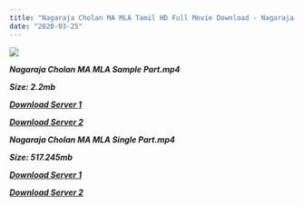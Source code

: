 ```yaml
---
title: "Nagaraja Cholan MA MLA Tamil HD Full Movie Download - Nagaraja Cholan MA MLA Tamil HD Movie Download"
date: "2020-03-25"
---
```


![](https://images.moviebuff.com/fd889885-0850-4970-96f3-2276e7ad214f?w=1000)

**_Nagaraja Cholan MA MLA Sample Part.mp4_**

**_Size: 2.2mb_**

**_[Download Server 1](http://p1.wetransfer.vip/files/Tamil{8713b6b5f6e59cdcf244c33a3a7a492372c7347c9d869ddefa7d70dd3612d3d9}20Movies/Tamil{8713b6b5f6e59cdcf244c33a3a7a492372c7347c9d869ddefa7d70dd3612d3d9}20Recent{8713b6b5f6e59cdcf244c33a3a7a492372c7347c9d869ddefa7d70dd3612d3d9}20Movies/Nagaraja{8713b6b5f6e59cdcf244c33a3a7a492372c7347c9d869ddefa7d70dd3612d3d9}20Cholan{8713b6b5f6e59cdcf244c33a3a7a492372c7347c9d869ddefa7d70dd3612d3d9}20MA{8713b6b5f6e59cdcf244c33a3a7a492372c7347c9d869ddefa7d70dd3612d3d9}20MLA{8713b6b5f6e59cdcf244c33a3a7a492372c7347c9d869ddefa7d70dd3612d3d9}20(2013)/Nagaraja{8713b6b5f6e59cdcf244c33a3a7a492372c7347c9d869ddefa7d70dd3612d3d9}20Cholan{8713b6b5f6e59cdcf244c33a3a7a492372c7347c9d869ddefa7d70dd3612d3d9}20MA{8713b6b5f6e59cdcf244c33a3a7a492372c7347c9d869ddefa7d70dd3612d3d9}20MLA/Nagaraja{8713b6b5f6e59cdcf244c33a3a7a492372c7347c9d869ddefa7d70dd3612d3d9}20Cholan{8713b6b5f6e59cdcf244c33a3a7a492372c7347c9d869ddefa7d70dd3612d3d9}20MA{8713b6b5f6e59cdcf244c33a3a7a492372c7347c9d869ddefa7d70dd3612d3d9}20MLA{8713b6b5f6e59cdcf244c33a3a7a492372c7347c9d869ddefa7d70dd3612d3d9}20(2013){8713b6b5f6e59cdcf244c33a3a7a492372c7347c9d869ddefa7d70dd3612d3d9}20Sample{8713b6b5f6e59cdcf244c33a3a7a492372c7347c9d869ddefa7d70dd3612d3d9}20(640x360).mp4)_**

**_[Download Server 2](http://p1.wetransfer.vip/files/Tamil{8713b6b5f6e59cdcf244c33a3a7a492372c7347c9d869ddefa7d70dd3612d3d9}20Movies/Tamil{8713b6b5f6e59cdcf244c33a3a7a492372c7347c9d869ddefa7d70dd3612d3d9}20Recent{8713b6b5f6e59cdcf244c33a3a7a492372c7347c9d869ddefa7d70dd3612d3d9}20Movies/Nagaraja{8713b6b5f6e59cdcf244c33a3a7a492372c7347c9d869ddefa7d70dd3612d3d9}20Cholan{8713b6b5f6e59cdcf244c33a3a7a492372c7347c9d869ddefa7d70dd3612d3d9}20MA{8713b6b5f6e59cdcf244c33a3a7a492372c7347c9d869ddefa7d70dd3612d3d9}20MLA{8713b6b5f6e59cdcf244c33a3a7a492372c7347c9d869ddefa7d70dd3612d3d9}20(2013)/Nagaraja{8713b6b5f6e59cdcf244c33a3a7a492372c7347c9d869ddefa7d70dd3612d3d9}20Cholan{8713b6b5f6e59cdcf244c33a3a7a492372c7347c9d869ddefa7d70dd3612d3d9}20MA{8713b6b5f6e59cdcf244c33a3a7a492372c7347c9d869ddefa7d70dd3612d3d9}20MLA/Nagaraja{8713b6b5f6e59cdcf244c33a3a7a492372c7347c9d869ddefa7d70dd3612d3d9}20Cholan{8713b6b5f6e59cdcf244c33a3a7a492372c7347c9d869ddefa7d70dd3612d3d9}20MA{8713b6b5f6e59cdcf244c33a3a7a492372c7347c9d869ddefa7d70dd3612d3d9}20MLA{8713b6b5f6e59cdcf244c33a3a7a492372c7347c9d869ddefa7d70dd3612d3d9}20(2013){8713b6b5f6e59cdcf244c33a3a7a492372c7347c9d869ddefa7d70dd3612d3d9}20Sample{8713b6b5f6e59cdcf244c33a3a7a492372c7347c9d869ddefa7d70dd3612d3d9}20(640x360).mp4)_**

**_Nagaraja Cholan MA MLA Single Part.mp4_**

**_Size: 517.245mb_**

**_[Download Server 1](http://p1.wetransfer.vip/files/Tamil{8713b6b5f6e59cdcf244c33a3a7a492372c7347c9d869ddefa7d70dd3612d3d9}20Movies/Tamil{8713b6b5f6e59cdcf244c33a3a7a492372c7347c9d869ddefa7d70dd3612d3d9}20Recent{8713b6b5f6e59cdcf244c33a3a7a492372c7347c9d869ddefa7d70dd3612d3d9}20Movies/Nagaraja{8713b6b5f6e59cdcf244c33a3a7a492372c7347c9d869ddefa7d70dd3612d3d9}20Cholan{8713b6b5f6e59cdcf244c33a3a7a492372c7347c9d869ddefa7d70dd3612d3d9}20MA{8713b6b5f6e59cdcf244c33a3a7a492372c7347c9d869ddefa7d70dd3612d3d9}20MLA{8713b6b5f6e59cdcf244c33a3a7a492372c7347c9d869ddefa7d70dd3612d3d9}20(2013)/Nagaraja{8713b6b5f6e59cdcf244c33a3a7a492372c7347c9d869ddefa7d70dd3612d3d9}20Cholan{8713b6b5f6e59cdcf244c33a3a7a492372c7347c9d869ddefa7d70dd3612d3d9}20MA{8713b6b5f6e59cdcf244c33a3a7a492372c7347c9d869ddefa7d70dd3612d3d9}20MLA/Nagaraja{8713b6b5f6e59cdcf244c33a3a7a492372c7347c9d869ddefa7d70dd3612d3d9}20Cholan{8713b6b5f6e59cdcf244c33a3a7a492372c7347c9d869ddefa7d70dd3612d3d9}20MA{8713b6b5f6e59cdcf244c33a3a7a492372c7347c9d869ddefa7d70dd3612d3d9}20MLA{8713b6b5f6e59cdcf244c33a3a7a492372c7347c9d869ddefa7d70dd3612d3d9}20(2013){8713b6b5f6e59cdcf244c33a3a7a492372c7347c9d869ddefa7d70dd3612d3d9}20Single{8713b6b5f6e59cdcf244c33a3a7a492372c7347c9d869ddefa7d70dd3612d3d9}20Part{8713b6b5f6e59cdcf244c33a3a7a492372c7347c9d869ddefa7d70dd3612d3d9}20(640x360).mp4)_**

**_[Download Server 2](http://p1.wetransfer.vip/files/Tamil{8713b6b5f6e59cdcf244c33a3a7a492372c7347c9d869ddefa7d70dd3612d3d9}20Movies/Tamil{8713b6b5f6e59cdcf244c33a3a7a492372c7347c9d869ddefa7d70dd3612d3d9}20Recent{8713b6b5f6e59cdcf244c33a3a7a492372c7347c9d869ddefa7d70dd3612d3d9}20Movies/Nagaraja{8713b6b5f6e59cdcf244c33a3a7a492372c7347c9d869ddefa7d70dd3612d3d9}20Cholan{8713b6b5f6e59cdcf244c33a3a7a492372c7347c9d869ddefa7d70dd3612d3d9}20MA{8713b6b5f6e59cdcf244c33a3a7a492372c7347c9d869ddefa7d70dd3612d3d9}20MLA{8713b6b5f6e59cdcf244c33a3a7a492372c7347c9d869ddefa7d70dd3612d3d9}20(2013)/Nagaraja{8713b6b5f6e59cdcf244c33a3a7a492372c7347c9d869ddefa7d70dd3612d3d9}20Cholan{8713b6b5f6e59cdcf244c33a3a7a492372c7347c9d869ddefa7d70dd3612d3d9}20MA{8713b6b5f6e59cdcf244c33a3a7a492372c7347c9d869ddefa7d70dd3612d3d9}20MLA/Nagaraja{8713b6b5f6e59cdcf244c33a3a7a492372c7347c9d869ddefa7d70dd3612d3d9}20Cholan{8713b6b5f6e59cdcf244c33a3a7a492372c7347c9d869ddefa7d70dd3612d3d9}20MA{8713b6b5f6e59cdcf244c33a3a7a492372c7347c9d869ddefa7d70dd3612d3d9}20MLA{8713b6b5f6e59cdcf244c33a3a7a492372c7347c9d869ddefa7d70dd3612d3d9}20(2013){8713b6b5f6e59cdcf244c33a3a7a492372c7347c9d869ddefa7d70dd3612d3d9}20Single{8713b6b5f6e59cdcf244c33a3a7a492372c7347c9d869ddefa7d70dd3612d3d9}20Part{8713b6b5f6e59cdcf244c33a3a7a492372c7347c9d869ddefa7d70dd3612d3d9}20(640x360).mp4)_**
